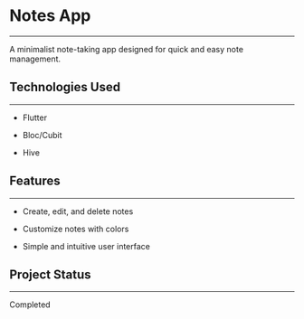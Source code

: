 <h1>Notes App</h1>
<hr><p>A minimalist note-taking app designed for quick and easy note management.</p><h2>Technologies Used</h2>
<hr><ul>
<li>Flutter</li>
</ul><ul>
<li>Bloc/Cubit</li>
</ul><ul>
<li>Hive</li>
</ul><h2>Features</h2>
<hr><ul>
<li>Create, edit, and delete notes</li>
</ul><ul>
<li>Customize notes with colors</li>
</ul><ul>
<li>Simple and intuitive user interface</li>
</ul><h2>Project Status</h2>
<hr><p>Completed</p>

